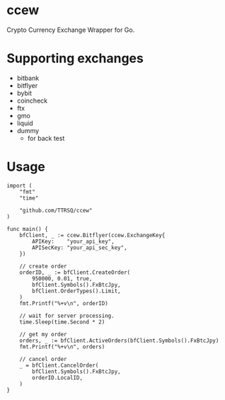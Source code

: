 # ccew
Crypto Currency Exchange Wrapper for Go.

# Supporting exchanges
- bitbank
- bitflyer
- bybit
- coincheck
- ftx
- gmo
- liquid
- dummy
  - for back test

# Usage
```
import (
	"fmt"
	"time"

	"github.com/TTRSQ/ccew"
)

func main() {
	bfClient, _ := ccew.Bitflyer(ccew.ExchangeKey{
		APIKey:    "your_api_key",
		APISecKey: "your_api_sec_key",
	})

	// create order
	orderID, _ := bfClient.CreateOrder(
		950000, 0.01, true,
		bfClient.Symbols().FxBtcJpy,
		bfClient.OrderTypes().Limit,
	)
	fmt.Printf("%+v\n", orderID)

	// wait for server processing.
	time.Sleep(time.Second * 2)

	// get my order
	orders, _ := bfClient.ActiveOrders(bfClient.Symbols().FxBtcJpy)
	fmt.Printf("%+v\n", orders)

	// cancel order
	_ = bfClient.CancelOrder(
		bfClient.Symbols().FxBtcJpy,
		orderID.LocalID,
	)
}
```
